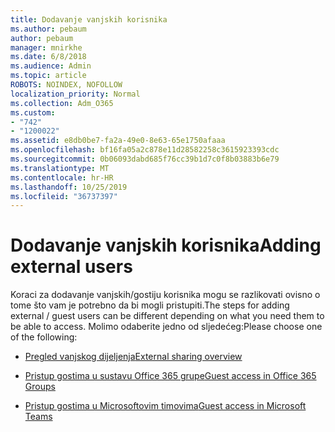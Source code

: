 ```yaml
---
title: Dodavanje vanjskih korisnika
ms.author: pebaum
author: pebaum
manager: mnirkhe
ms.date: 6/8/2018
ms.audience: Admin
ms.topic: article
ROBOTS: NOINDEX, NOFOLLOW
localization_priority: Normal
ms.collection: Adm_O365
ms.custom:
- "742"
- "1200022"
ms.assetid: e8db0be7-fa2a-49e0-8e63-65e1750afaaa
ms.openlocfilehash: bf16fa05a2c878e11d28582258c3615923393cdc
ms.sourcegitcommit: 0b06093dabd685f76cc39b1d7c0f8b03883b6e79
ms.translationtype: MT
ms.contentlocale: hr-HR
ms.lasthandoff: 10/25/2019
ms.locfileid: "36737397"
---
```

# <a name="adding-external-users"></a><span data-ttu-id="a293a-102">Dodavanje vanjskih korisnika</span><span class="sxs-lookup"><span data-stu-id="a293a-102">Adding external users</span></span>

<span data-ttu-id="a293a-103">Koraci za dodavanje vanjskih/gostiju korisnika mogu se razlikovati ovisno o tome što vam je potrebno da bi mogli pristupiti.</span><span class="sxs-lookup"><span data-stu-id="a293a-103">The steps for adding external / guest users can be different depending on what you need them to be able to access.</span></span> <span data-ttu-id="a293a-104">Molimo odaberite jedno od sljedećeg:</span><span class="sxs-lookup"><span data-stu-id="a293a-104">Please choose one of the following:</span></span>
  
- [<span data-ttu-id="a293a-105">Pregled vanjskog dijeljenja</span><span class="sxs-lookup"><span data-stu-id="a293a-105">External sharing overview</span></span>](https://docs.microsoft.com/sharepoint/external-sharing-overview)

- [<span data-ttu-id="a293a-106">Pristup gostima u sustavu Office 365 grupe</span><span class="sxs-lookup"><span data-stu-id="a293a-106">Guest access in Office 365 Groups</span></span>](https://support.office.com/en-gb/article/guest-access-in-office-365-groups-bfc7a840-868f-4fd6-a390-f347bf51aff6)

- [<span data-ttu-id="a293a-107">Pristup gostima u Microsoftovim timovima</span><span class="sxs-lookup"><span data-stu-id="a293a-107">Guest access in Microsoft Teams</span></span>](https://docs.microsoft.com/microsoftteams/guest-access-checklist)
